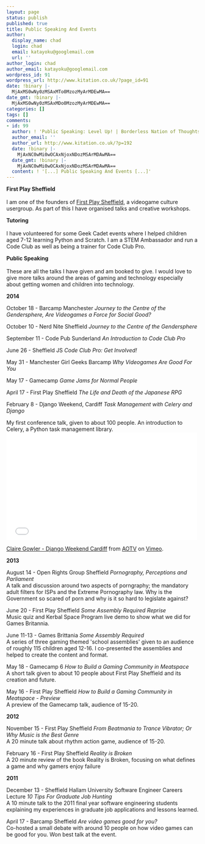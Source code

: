 ```yaml
---
layout: page
status: publish
published: true
title: Public Speaking And Events
author:
  display_name: chad
  login: chad
  email: katayoku@googlemail.com
  url: ''
author_login: chad
author_email: katayoku@googlemail.com
wordpress_id: 91
wordpress_url: http://www.kitation.co.uk/?page_id=91
date: !binary |-
  MjAxMS0wNy0zMSAxMTo0MzozMyArMDEwMA==
date_gmt: !binary |-
  MjAxMS0wNy0zMSAxMDo0MzozMyArMDEwMA==
categories: []
tags: []
comments:
- id: 99
  author: ! 'Public Speaking: Level Up! | Borderless Nation of Thoughts'
  author_email: ''
  author_url: http://www.kitation.co.uk/?p=192
  date: !binary |-
    MjAxNC0wMi0wOCAxNjoxNDozMSArMDAwMA==
  date_gmt: !binary |-
    MjAxNC0wMi0wOCAxNjoxNDozMSArMDAwMA==
  content: ! '[...] Public Speaking And Events [...]'
---
```

<p><strong>First Play Sheffield<br />
</strong><br />
I am one of the founders of <a href="http://www.firstplaysheffield.co.uk" target="_blank">First Play Sheffield</a>, a videogame culture usergroup. As part of this I have organised talks and creative workshops.</p>
<p><strong>Tutoring<br />
</strong><br />
I have volunteered for some Geek Cadet events where I helped children aged 7-12 learning Python and Scratch. I am a STEM Ambassador and run a Code Club as well as being a trainer for Code Club Pro.</p>
<p><strong>Public Speaking<br />
</strong><br />
These are all the talks I have given and am booked to give. I would love to give more talks around the areas of gaming and technology especially about getting women and children into technology.</p>
<p><strong>2014</strong></p>
<p>October 18 - Barcamp Manchester <em>Journey to the Centre of the Gendersphere, Are Videogames a Force for Social Good?</em></p>
<p>October 10 - Nerd Nite Sheffield <em>Journey to the Centre of the Gendersphere</em></p>
<p>September 11 - Code Pub Sunderland <em>An Introduction to Code Club Pro</em></p>
<p>June 26 - Sheffield JS <em>Code Club Pro: Get Involved!</em></p>
<p>May 31 - Manchester Girl Geeks Barcamp <em>Why Videogames Are Good For You</em></p>
<p>May 17 - Gamecamp <em>Game Jams for Normal People</em></p>
<p>April 17 - First Play Sheffield <em>The Life and Death of the Japanese RPG</em></p>
<p>February 8 - Django Weekend, Cardiff <em>Task Management with Celery and Django </em></p>
<p>My first conference talk, given to about 100 people. An introduction to Celery, a Python task management library.<br />
<iframe src="//player.vimeo.com/video/87566963" height="281" width="500" allowfullscreen="" frameborder="0"></iframe></p>
<p><a href="http://vimeo.com/87566963">Claire Gowler - Django Weekend Cardiff</a> from <a href="http://vimeo.com/aotv">AOTV</a> on <a href="https://vimeo.com">Vimeo</a>.</p>
<p><strong>2013</strong></p>
<p>August 14 - Open Rights Group Sheffield <em>Pornography, Perceptions and Parliament </em><br />
A talk and discussion around two aspects of porngraphy; the mandatory adult filters for ISPs and the Extreme Pornography law. Why is the Government so scared of porn and why is it so hard to legislate against?</p>
<p>June 20 - First Play Sheffield <em>Some Assembly Required Reprise</em><br />
Music quiz and Kerbal Space Program live demo to show what we did for Games Britannia.</p>
<p>June 11-13 - Games Brittania <em>Some Assembly Required</em><br />
A series of three gaming themed 'school assemblies' given to an audience of roughly 115 children aged 12-16. I co-presented the assemblies and helped to create the content and format.</p>
<p>May 18 - Gamecamp 6 <em>How to Build a Gaming Community in Meatspace</em><br />
A short talk given to about 10 people about First Play Sheffield and its creation and future.</p>
<p>May 16 - First Play Sheffield <em>How to Build a Gaming Community in Meatspace - Preview</em><br />
A preview of the Gamecamp talk, audience of 15-20.</p>
<p><strong>2012</strong></p>
<p>November 15 - First Play Sheffield <em>From Beatmania to Trance Vibrator; Or Why Music is the Best Genre</em><br />
A 20 minute talk about rhythm action game, audience of 15-20.</p>
<p>February 16 - First Play Sheffield<em> Reality is Broken </em><br />
A 20 minute review of the book Reality is Broken, focusing on what defines a game and why gamers enjoy failure</p>
<p><strong>2011</strong></p>
<p>December 13 - Sheffield Hallam University Software Engineer Careers Lecture <em>10 Tips For Graduate Job Hunting</em><br />
A 10 minute talk to the 2011 final year software engineering students explaining my experiences in graduate job applications and lessons learned.</p>
<p>April 17 - Barcamp Sheffield <em>Are video games good for you?</em><br />
Co-hosted a small debate with around 10 people on how video games can be good for you. Won best talk at the event.</p>
